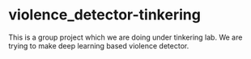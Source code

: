 # violence_detector-tinkering
This is a group project which we are doing under tinkering lab. We are trying to make deep learning based violence detector.
